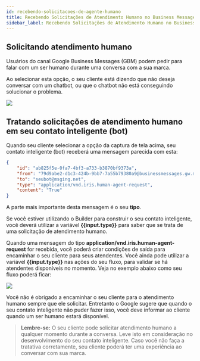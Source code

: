 ```yaml
---
id: recebendo-solicitacoes-de-agente-humano
title: Recebendo Solicitações de Atendimento Humano no Business Messages
sidebar_label: Recebendo Solicitações de Atendimento Humano no Business Messages
---
```


## Solicitando atendimento humano

Usuários do canal Google Business Messages (GBM) podem pedir para falar com um ser humano durante uma conversa com a sua marca.

Ao selecionar esta opção, o seu cliente está dizendo que não deseja conversar com um chatbot, ou que o chatbot não está conseguindo solucionar o problema.

![](/img/channels/google-bm/solicitar-agente-humano-aplicativo.png)


## Tratando solicitações de atendimento humano em seu contato inteligente (bot)

Quando seu cliente selecionar a opção da captura de tela acima, seu contato inteligente (bot) receberá uma mensagem parecida com esta:

```JSON
{
    "id": "ab825f5e-0fa7-4bf3-a733-b3870bf9373a",
    "from": "79d9abe2-d1c3-424b-9bb7-7a55b79380a9@businessmessages.gw.msging.net",
    "to": "seubot@msging.net",
    "type": "application/vnd.iris.human-agent-request",
    "content": "True"
}
```

A parte mais importante desta mensagem é o seu **tipo**.

Se você estiver utilizando o Builder para construir o seu contato inteligente, você deverá utilizar a variável **{{input.type}}** para saber que se trata de uma solicitação de atendimento humano.

Quando uma mensagem do tipo **application/vnd.iris.human-agent-request** for recebida, você poderá criar condições de saída para encaminhar o seu cliente para seus atendentes. Você ainda pode utilizar a variável **{{input.type}}** nas ações do seu fluxo, para validar se há atendentes disponíveis no momento.
Veja no exemplo abaixo como seu fluxo poderá ficar:

![](/img/channels/google-bm/solicitar-agente-humano-condicao-saida.png)

Você não é obrigado a encaminhar o seu cliente para o atendimento humano sempre que ele solicitar. Entretanto o Google sugere que quando o seu contato inteligente não puder fazer isso, você deve informar ao cliente quando um ser humano estará disponível.

> **Lembre-se:** O seu cliente pode solicitar atendimento humano a qualquer momento durante a conversa. Leve isto em consideração no desenvolvimento do seu contato inteligente. Caso você não faça a tratativa corretamente, seu cliente poderá ter uma experiência ao conversar com sua marca.

<!-- Rating frame -->
<script type="text/javascript" src="/scripts/rating.js"></script>